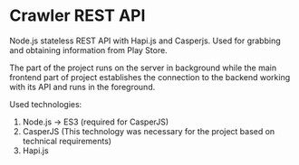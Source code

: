 # Crawler REST API
Node.js stateless REST API with Hapi.js and Casperjs.
Used for grabbing and obtaining information from Play Store.

The part of the project runs on the server in background while the main frontend part of project establishes the connection to the backend working with its API and runs in the foreground.

Used technologies:
1. Node.js -> ES3 (required for CasperJS)
2. CasperJS (This technology was necessary for the project based on technical requirements)
3. Hapi.js
